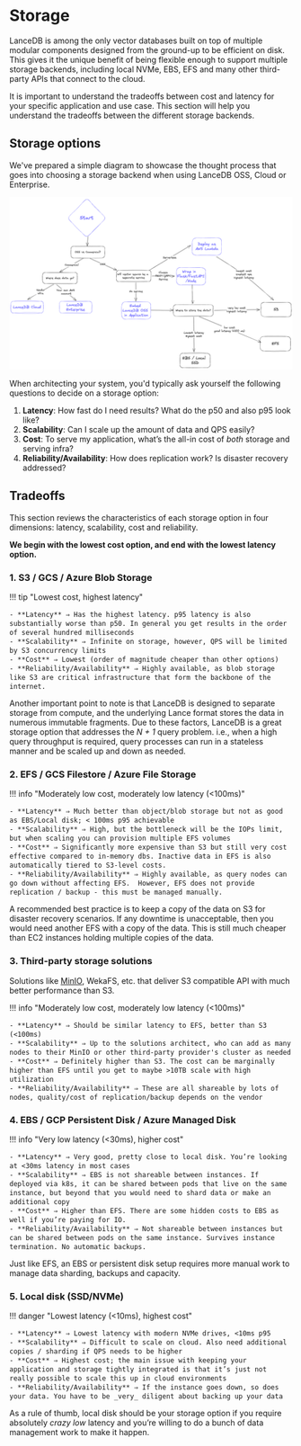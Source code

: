# Storage

LanceDB is among the only vector databases built on top of multiple modular components designed from the ground-up to be efficient on disk. This gives it the unique benefit of being flexible enough to support multiple storage backends, including local NVMe, EBS, EFS and many other third-party APIs that connect to the cloud.

It is important to understand the tradeoffs between cost and latency for your specific application and use case. This section will help you understand the tradeoffs between the different storage backends.

## Storage options

We've prepared a simple diagram to showcase the thought process that goes into choosing a storage backend when using LanceDB OSS, Cloud or Enterprise.

![](../../assets/lancedb_storage_tradeoffs.png)

When architecting your system, you'd typically ask yourself the following questions to decide on a storage option:

1. **Latency**: How fast do I need results? What do the p50 and also p95 look like?
2. **Scalability**: Can I scale up the amount of data and QPS easily?
3. **Cost**: To serve my application, what’s the all-in cost of *both* storage and serving infra?
4. **Reliability/Availability**: How does replication work? Is disaster recovery addressed?

## Tradeoffs

This section reviews the characteristics of each storage option in four dimensions: latency, scalability, cost and reliability.

**We begin with the lowest cost option, and end with the lowest latency option.**

### 1. S3 / GCS / Azure Blob Storage

!!! tip "Lowest cost, highest latency"

    - **Latency** ⇒ Has the highest latency. p95 latency is also substantially worse than p50. In general you get results in the order of several hundred milliseconds
    - **Scalability** ⇒ Infinite on storage, however, QPS will be limited by S3 concurrency limits
    - **Cost** ⇒ Lowest (order of magnitude cheaper than other options)
    - **Reliability/Availability** ⇒ Highly available, as blob storage like S3 are critical infrastructure that form the backbone of the internet.

Another important point to note is that LanceDB is designed to separate storage from compute, and the underlying Lance format stores the data in numerous immutable fragments. Due to these factors, LanceDB is a great storage option that addresses the _N + 1_ query problem. i.e., when a high query throughput is required, query processes can run in a stateless manner and be scaled up and down as needed.

### 2. EFS / GCS Filestore / Azure File Storage

!!! info "Moderately low cost, moderately low latency (<100ms)"

    - **Latency** ⇒ Much better than object/blob storage but not as good as EBS/Local disk; < 100ms p95 achievable
    - **Scalability** ⇒ High, but the bottleneck will be the IOPs limit, but when scaling you can provision multiple EFS volumes
    - **Cost** ⇒ Significantly more expensive than S3 but still very cost effective compared to in-memory dbs. Inactive data in EFS is also automatically tiered to S3-level costs.
    - **Reliability/Availability** ⇒ Highly available, as query nodes can go down without affecting EFS.  However, EFS does not provide replication / backup - this must be managed manually.

A recommended best practice is to keep a copy of the data on S3 for disaster recovery scenarios. If any downtime is unacceptable, then you would need another EFS with a copy of the data. This is still much cheaper than EC2 instances holding multiple copies of the data.

### 3. Third-party storage solutions

Solutions like [MinIO](https://blog.min.io/lancedb-trusted-steed-against-data-complexity/), WekaFS, etc. that deliver S3 compatible API with much better performance than S3.

!!! info "Moderately low cost, moderately low latency (<100ms)"

    - **Latency** ⇒ Should be similar latency to EFS, better than S3 (<100ms)
    - **Scalability** ⇒ Up to the solutions architect, who can add as many nodes to their MinIO or other third-party provider's cluster as needed
    - **Cost** ⇒ Definitely higher than S3. The cost can be marginally higher than EFS until you get to maybe >10TB scale with high utilization
    - **Reliability/Availability** ⇒ These are all shareable by lots of nodes, quality/cost of replication/backup depends on the vendor


### 4. EBS / GCP Persistent Disk / Azure Managed Disk

!!! info "Very low latency (<30ms), higher cost"

    - **Latency** ⇒ Very good, pretty close to local disk. You’re looking at <30ms latency in most cases
    - **Scalability** ⇒ EBS is not shareable between instances. If deployed via k8s, it can be shared between pods that live on the same instance, but beyond that you would need to shard data or make an additional copy
    - **Cost** ⇒ Higher than EFS. There are some hidden costs to EBS as well if you’re paying for IO.
    - **Reliability/Availability** ⇒ Not shareable between instances but can be shared between pods on the same instance. Survives instance termination. No automatic backups.

Just like EFS, an EBS or persistent disk setup requires more manual work to manage data sharding, backups and capacity.

### 5. Local disk (SSD/NVMe)

!!! danger "Lowest latency (<10ms), highest cost"

    - **Latency** ⇒ Lowest latency with modern NVMe drives, <10ms p95
    - **Scalability** ⇒ Difficult to scale on cloud. Also need additional copies / sharding if QPS needs to be higher
    - **Cost** ⇒ Highest cost; the main issue with keeping your application and storage tightly integrated is that it’s just not really possible to scale this up in cloud environments
    - **Reliability/Availability** ⇒ If the instance goes down, so does your data. You have to be _very_ diligent about backing up your data

As a rule of thumb, local disk should be your storage option if you require absolutely *crazy low* latency and you’re willing to do a bunch of data management work to make it happen.

